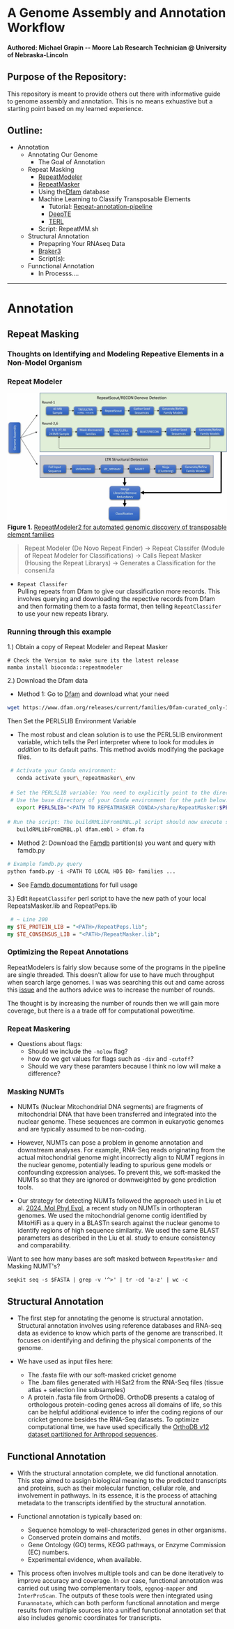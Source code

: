# A Genome Assembly and Annotation Workflow 
#### Authored: Michael Grapin -- Moore Lab Research Technician @ University of Nebraska-Lincoln 

## Purpose of the Repository: 
This repository is meant to provide others out there with informative guide to genome assembly and annotation. This is no means exhuastive but a starting point based on my learned experience. 

## Outline: 
* Annotation
	* Annotating Our Genome
		- The Goal of Annotation
	* Repeat Masking
		- [RepeatModeler](https://github.com/Dfam-consortium/RepeatModeler) 
		- [RepeatMasker](https://github.com/Dfam-consortium/RepeatMasker) 
		- Using the[Dfam](https://www.dfam.org/home) database
		- Machine Learning to Classify Transposable Elements
			- Tutorial: [Repeat-annotation-pipeline](https://github.com/pedronachtigall/Repeat-annotation-pipeline)
			- [DeepTE](https://github.com/LiLabAtVT/DeepTE)
			- [TERL](https://github.com/muriloHoracio/TERL)
		- Script: RepeatMM.sh
	* Structural Annotation 
		- Prepapring Your RNAseq Data
		- [Braker3](https://github.com/Gaius-Augustus/BRAKER)
		- Script(s): 
	* Funnctional Annotation
		- In Processs....
		

---

# Annotation 

## Repeat Masking 

### Thoughts on Identifying and Modeling Repeative Elements in a Non-Model Organism

### Repeat Modeler
![Repeat Modeler Pipeline](RepeatModelerPipeline.png)  
**Figure 1.** [RepeatModeler2 for automated genomic discovery of transposable element families](https://doi.org/10.1073/pnas.1921046117) 

> Repeat Modeler (De Novo Repeat Finder) -> Repeat Classifer (Module of Repeat Modeler for Classifications) -> Calls Repeat Masker (Housing the Repeat Librarys) -> Generates a Classification for the conseni.fa 


* ```Repeat Classifer```  
Pulling repeats from Dfam to give our classification more records. This involves querying and downloading the repective records from Dfam and then formating them to a fasta format, then telling ```RepeatClassifer``` to use your new repeats library. 

### Running through this example 
1.) Obtain a copy of Repeat Modeler and Repeat Masker

```
# Check the Version to make sure its the latest release
mamba install bioconda::repeatmodeler
```


2.) Download the Dfam data
- Method 1: Go to [Dfam](https://www.dfam.org/releases/current/families/) and download what your need
``` bash 
wget https://www.dfam.org/releases/current/families/Dfam-curated_only-1.embl.gz
```

Then Set the PERL5LIB Environment Variable 

- The most robust and clean solution is to use the PERL5LIB environment variable, which tells the Perl interpreter where to look for modules *in addition* to its default paths. This method avoids modifying the package files.
```bash 
 # Activate your Conda environment:
   conda activate your\_repeatmasker\_env

 # Set the PERL5LIB variable: You need to explicitly point to the directory containing EMBL.pm.  
 # Use the base directory of your Conda environment for the path below:  
   export PERL5LIB="<PATH TO REPEATMASKER CONDA>/share/RepeatMasker:$PERL5LIB"

# Run the script: The buildRMLibFromEMBL.pl script should now execute successfully.  
   buildRMLibFromEMBL.pl dfam.embl > dfam.fa
```

- Method 2: Download the [Famdb](https://www.dfam.org/releases/current/families/FamDB/) partition(s) you want and query with famdb.py 
```python
# Example famdb.py query 
python famdb.py -i <PATH TO LOCAL HD5 DB> families ...
```
- See [Famdb documentations](https://github.com/Dfam-consortium/FamDB) for full usage

3.) Edit ```RepeatClassifer``` perl script to have the new path of your local RepeatsMasker.lib and RepeatPeps.lib
```perl
 # ~ Line 200
my $TE_PROTEIN_LIB = "<PATH>/RepeatPeps.lib";
my $TE_CONSENSUS_LIB = "<PATH>/RepeatMasker.lib";
```

### Optimizing the Repeat Annotations 
RepeatModelers is fairly slow because some of the programs in the pipeline are single threaded. This doesn't allow for use to have much throughput when search large genomes. I was was searching this out and came across this [issue](https://github.com/Dfam-consortium/RepeatModeler/issues/40#issuecomment-527565134) and the authors advice was to increase the number of rounds.    

The thought is by increasing the number of rounds then we will gain more coverage, but there is a a trade off for computational power/time. 


### Repeat Maskering 

* Questions about flags: 
	- Should we include the ```-nolow``` flag? 
	- how do we get values for flags such as ```-div``` and ```-cutoff```? 
	- Should we vary these paramters because I think no low will make a difference? 


### Masking NUMTs 
- NUMTs (Nuclear Mitochondrial DNA segments) are fragments of mitochondrial DNA that have been transferred and integrated into the nuclear genome. These sequences are common in eukaryotic genomes and are typically assumed to be non-coding.

- However, NUMTs can pose a problem in genome annotation and downstream analyses. For example, RNA-Seq reads originating from the actual mitochondrial genome might incorrectly align to NUMT regions in the nuclear genome, potentially leading to spurious gene models or confounding expression analyses. To prevent this, we soft-masked the NUMTs so that they are ignored or downweighted by gene prediction tools.

- Our strategy for detecting NUMTs followed the approach used in Liu et al. [2024, Mol Phyl Evol](https://doi.org/10.1016/j.ympev.2024.108221), a recent study on NUMTs in orthopteran genomes. We used the mitochondrial genome contig identified by MitoHiFi as a query in a BLASTn search against the nuclear genome to identify regions of high sequence similarity. We used the same BLAST parameters as described in the Liu et al. study to ensure consistency and comparability.


Want to see how many bases are soft masked between ```RepeatMasker``` and Masking NUMT's? 
```
seqkit seq -s $FASTA | grep -v '^>' | tr -cd 'a-z' | wc -c

```

## Structural Annotation 

- The first step for annotating the genome is structural annotation. Structural annotation involves using reference databases and RNA-seq data as evidence to know which parts of the genome are transcribed. It focuses on identifying and defining the physical components of the genome.

- We have used as input files here:
	- The .fasta file with our soft-masked cricket genome
	- The .bam files generated with HiSat2 from the RNA-Seq files (tissue atlas + selection line subsamples)
	- A protein .fasta file from OrthoDB. OrthoDB presents a catalog of orthologous protein-coding genes across all domains of life, so this can be helpful additional evidence to infer the coding regions of our cricket genome besides the RNA-Seq datasets. To optimize computational time, we have used specifically the [OrthoDB v12 dataset partitioned for Arthropod sequences](https://bioinf.uni-greifswald.de/bioinf/partitioned_odb12/).


## Functional Annotation 

- With the structural annotation complete, we did functional annotation. This step aimed to assign biological meaning to the predicted transcripts and proteins, such as their molecular function, cellular role, and involvement in pathways. In its essence, it is the process of attaching metadata to the transcripts identified by the structural annotation.

- Functional annotation is typically based on:
	- Sequence homology to well-characterized genes in other organisms.
	- Conserved protein domains and motifs.
	- Gene Ontology (GO) terms, KEGG pathways, or Enzyme Commission (EC) numbers.
	- Experimental evidence, when available.

- This process often involves multiple tools and can be done iteratively to improve accuracy and coverage. In our case, functional annotation was carried out using two complementary tools, ```eggnog-mapper``` and ```InterProScan```. The outputs of these tools were then integrated using ```Funannotate```, which can both perform functional annotation and merge results from multiple sources into a unified functional annotation set that also includes genomic coordinates for transcripts.

